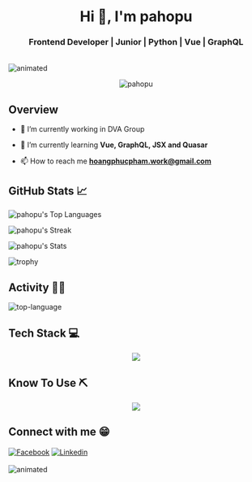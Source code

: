 <h1 align="center">Hi 👋, I'm pahopu</h1>
<h3 align="center">Frontend Developer | Junior | Python | Vue | GraphQL</h3>

<br align="center">
  <img src="https://user-images.githubusercontent.com/74038190/225813708-98b745f2-7d22-48cf-9150-083f1b00d6c9.gif" alt="animated" />
</br>



<p align="center"> <img src="https://komarev.com/ghpvc/?username=pahopu&label=Profile%20views&color=blue&style=plastic" alt="pahopu" /> </p>

## Overview

- 🔭 I’m currently working in DVA Group

- 🌱 I’m currently learning **Vue, GraphQL, JSX and Quasar**

- 📫 How to reach me **hoangphucpham.work@gmail.com**

## GitHub Stats 📈
![pahopu's Top Languages](https://github-readme-stats.vercel.app/api/top-langs/?username=pahopu&theme=tokyonight&show_icons=true&hide_border=false&align=left&layout=compact)

![pahopu's Streak](https://github-readme-streak-stats.herokuapp.com/?user=pahopu&theme=tokyonight&hide_border=false&align=left)

![pahopu's Stats](https://github-readme-stats.vercel.app/api?username=pahopu&theme=tokyonight&show_icons=true&hide_border=false&count_private=true&rank_icon=percentile&align=left)

![trophy](https://github-profile-trophy.vercel.app/?username=pahopu&theme=algolia&rank=-C,-B&margin-w=3&no-frame=true&align=center)

## Activity 👩‍💻

![top-language](https://github-readme-stats.vercel.app/api/top-langs?username=pahopu&count_private=true&show_icons=true&locale=en&layout=pie&theme=tokyonight&hide_border=true)

## Tech Stack 💻

<p align="center">
  <a href="https://skillicons.dev">
    <img src="https://skillicons.dev/icons?i=html,css,javascript,vue,pinia,tailwind,graphql" />
  </a>
</p>

## Know To Use ⛏️

<p align="center">
  <a href="https://skillicons.dev">
    <img src="https://skillicons.dev/icons?i=c,python,git,nodejs,npm,windows,notion,github,visualstudio,vscode,stackoverflow,codepen" />
  </a>
</p>

## Connect with me 😁

<div>
<a href="https://www.facebook.com/ppahopu/" target="blank"><img align="center" src="https://img.shields.io/badge/Facebook-1877F2?style=for-the-badge&logo=facebook&logoColor=white" alt="Facebook"/></a>
<a href="https://www.linkedin.com/in/pahopu/" target="blank"><img align="center" src="https://img.shields.io/badge/LinkedIn-0077B5?style=for-the-badge&logo=linkedin&logoColor=white" alt="Linkedin"/></a>
</div>


<br align="center">
  <img src="https://github.com/Anmol-Baranwal/Cool-GIFs-For-GitHub/assets/74038190/0c7eb6ed-663b-4ce4-bfbd-18239a38ba1b" alt="animated" />
</br>

